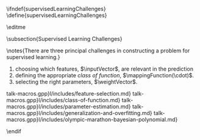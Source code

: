 \ifndef{supervisedLearningChallenges}
\define{supervisedLearningChallenges}

\editme

\subsection{Supervised Learning Challenges}

\notes{There are three principal challenges in constructing a problem for supervised learning.}

1. choosing which features, $\inputVector$, are relevant in the prediction
2. defining the appropriate *class of function*, $\mappingFunction(\cdot)$.
3. selecting the right parameters, $\weightVector$.

talk-macros.gpp}l/includes/feature-selection.md}
talk-macros.gpp}l/includes/class-of-function.md}
talk-macros.gpp}l/includes/parameter-estimation.md}
talk-macros.gpp}l/includes/generalization-and-overfitting.md}
talk-macros.gpp}l/includes/olympic-marathon-bayesian-polynomial.md}

\endif
